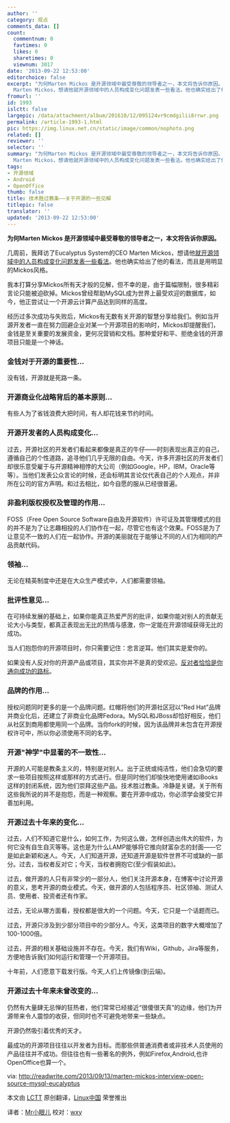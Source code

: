 ```yaml
---
author: ''
category: 观点
comments_data: []
count:
  commentnum: 0
  favtimes: 0
  likes: 0
  sharetimes: 0
  viewnum: 3017
date: '2013-09-22 12:53:00'
editorchoice: false
excerpt: "为何Marten Mickos 是开源领域中最受尊敬的领导者之一，本文将告诉你原因。\r\n几周前，我拜访了Eucalyptus System的CEO
  Marten Mickos，想请他就开源领域中的人员构成变化问题发表一些看法。他也确实给出了他的看法，  ..."
fromurl: ''
id: 1993
islctt: false
largepic: /data/attachment/album/201610/12/095124vr9cmdgilii8rrwr.png
permalink: /article-1993-1.html
pic: https://img.linux.net.cn/static/image/common/nophoto.png
related: []
reviewer: ''
selector: ''
summary: "为何Marten Mickos 是开源领域中最受尊敬的领导者之一，本文将告诉你原因。\r\n几周前，我拜访了Eucalyptus System的CEO
  Marten Mickos，想请他就开源领域中的人员构成变化问题发表一些看法。他也确实给出了他的看法，  ..."
tags:
- 开源领域
- Android
- OpenOffice
thumb: false
title: 技术胜过教条——关于开源的一些见解
titlepic: false
translator: ''
updated: '2013-09-22 12:53:00'
---
```


**为何Marten Mickos 是开源领域中最受尊敬的领导者之一，本文将告诉你原因。**


几周前，我拜访了Eucalyptus System的CEO Marten Mickos，想请他[就开源领域中的人员构成变化问题发表一些看法](http://readwrite.com/2013/08/27/linux-turns-22-but-open-source-is-eternal#awesm=%7Eoh8KYvjJatv2EW)。他也确实给出了他的看法，而且是用明显的Mickos风格。


我本打算分享Mickos所有天才般的见解，但不幸的是，由于篇幅限制，很多精彩言论只能被迫砍掉。Mickos曾经帮助MySQL成为世界上最受欢迎的数据库，如今，他正尝试让一个开源云计算产品达到同样的高度。


经历过多次成功与失败后，Mickos有无数有关开源的智慧分享给我们。例如当开源开发者一直在努力回避企业对某一个开源项目的影响时，Mickos却提醒我们，金钱是至关重要的发展资金，更何况营销和文档。那种爱好和平、拒绝金钱的开源项目只能是一个神话。


### **金钱对于开源的重要性...**


没有钱，开源就是死路一条。


### **开源商业化战略背后的基本原则...**


有些人为了省钱浪费大把时间，有人却花钱来节约时间。


### **开源开发者的人员构成变化...**


过去，开源社区的开发者们看起来都像是真正的牛仔——时刻表现出真正的自己，遵循自己的个性道路，追寻他们几乎无限的自由。今天，许多开源社区的开发者们却很乐意受雇于与开源精神相悖的大公司（例如Google，HP，IBM，Oracle等等）。当他们发表公众言论的时候，还会标明其言论仅代表自己的个人观点，并非所在公司的官方声明。和过去相比，如今自愿的服从已经很普遍。


### **非盈利版权授权及管理的作用...**


FOSS（Free Open Source Software自由及开源软件）许可证及其管理模式的目的并不是为了让志趣相投的人们协作在一起，尽管它也有这个效果。FOSS是为了让意见不一致的人们在一起协作。开源的美丽就在于能够让不同的人们为相同的产品贡献代码。


### **领袖...**


无论在精英制度中还是在大众生产模式中，人们都需要领袖。


### **批评性意见...**


在可持续发展的基础上，如果你能真正热爱严厉的批评，如果你能对别人的贡献无论大小与类型，都真正表现出无比的热情与感激，你一定能在开源领域获得无比的成功。


当人们抱怨你的开源项目时，你只需要记住：忠言逆耳。他们其实是爱你的。


如果没有人反对你的开源产品或项目，其实你并不是真的受欢迎。[反对者恰恰是你通向成功的路标](http://readwrite.com/2013/02/25/haters-as-a-leading-indicator-of-success#awesm=%7Eoh8MUh09kvHxy3)。


### **品牌的作用...**


授权问题同时更多的是一个品牌问题。红帽将他们的开源社区冠以“Red Hat”品牌并商业化后，还建立了非商业化品牌Fedora。MySQL和JBoss却恰好相反，他们从社区到商用都使用同一个品牌。当你fork的时候，因为该品牌并未包含在开源授权许可中，所以你必须使用不同的名字。


### **开源"神学"中显著的不一致性...**


开源的人可能是教条主义的，特别是对别人。出于正统或纯洁性，他们会急切的要求一些项目按照这样或那样的方式进行。但是同时他们却愉快地使用诸如iBooks这样的封闭系统，因为他们崇拜这些产品。技术胜过教条。冷静是关键。关于所有这些我所说的并不是抱怨，而是一种观察。要在开源中成功，你必须学会接受它并善加利用。


### **开源过去十年来的变化...**


过去，人们不知道它是什么，如何工作，为何这么做，怎样创造出伟大的软件，为何它没有自生自灭等等。这也是为什么LAMP能够将它推向财富杂志的封面——它是如此新颖和迷人。今天，人们知道开源，还知道开源是软件世界不可或缺的一部分。过去，当权者反对它；今天，当权者拥抱它(至少假装如此)。


过去，做开源的人只有非常少的一部分人，他们关注开源本身，在博客中讨论开源的意义，思考开源的商业模式。今天，做开源的人包括程序员、社区领袖、测试人员、使用者、投资者还有作家。


过去，无论从哪方面看，授权都是很大的一个问题。今天，它只是一个话题而已。


过去，开源只涉及到少部分项目中的少部分人。今天，这类项目的数字大概增加了100-1000倍。


过去，开源的相关基础设施并不存在。今天，我们有Wiki，Github，Jira等服务，方便地告诉我们如何运行和管理一个开源项目。


十年前，人们愿意下载发行版。今天,人们上传镜像(到云端)。


### **开源过去十年来未曾改变的...**


仍然有大量肆无忌惮的狂热者，他们常常已经接近“很傻很天真”的边缘，他们为开源带来令人震惊的收获，但同时也不可避免地带来一些缺点。


开源仍然吸引着优秀的天才。


最成功的开源项目往往以开发者为目标。而那些供普通消费者或非技术人员使用的产品往往并不成功。但往往也有一些著名的例外，例如Firefox,Android,也许OpenOffice也算一个。


 


via: http://readwrite.com/2013/09/13/marten-mickos-interview-open-source-mysql-eucalyptus


本文由 [LCTT](https://github.com/LCTT/TranslateProject) 原创翻译，[Linux中国](http://linux.cn/portal.php) 荣誉推出


译者：[Mr小眼儿](http://linux.cn/space/14801) 校对：[wxy](http://linux.cn/space/wxy)